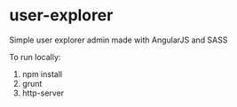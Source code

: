 # user-explorer
Simple user explorer admin made with AngularJS and SASS

To run locally:

1. npm install
2. grunt
3. http-server
